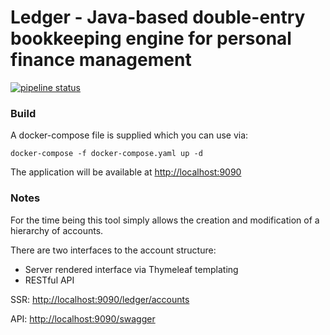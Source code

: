 # Ledger - Java-based double-entry bookkeeping engine for personal finance management


[![pipeline status](https://gitlab.com/rollenwiese/ledger/badges/master/pipeline.svg)](https://gitlab.com/rollenwiese/ledger/commits/master)

### Build

A docker-compose file is supplied which you can use via:
```shell
docker-compose -f docker-compose.yaml up -d
```

The application will be available at [http://localhost:9090](http://localhost:9090)

### Notes

For the time being this tool simply allows the creation and modification of a hierarchy of accounts.

There are two interfaces to the account structure:

* Server rendered interface via Thymeleaf templating
* RESTful API


SSR: [http://localhost:9090/ledger/accounts](http://localhost:9090/ledger/accounts)

API: [http://localhost:9090/swagger](http://localhost:9090/swagger)
